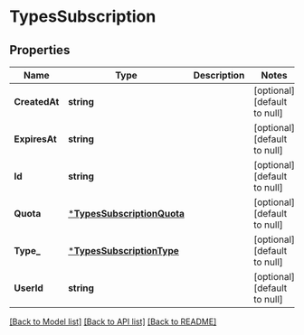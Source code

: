 # TypesSubscription

## Properties
Name | Type | Description | Notes
------------ | ------------- | ------------- | -------------
**CreatedAt** | **string** |  | [optional] [default to null]
**ExpiresAt** | **string** |  | [optional] [default to null]
**Id** | **string** |  | [optional] [default to null]
**Quota** | [***TypesSubscriptionQuota**](types.SubscriptionQuota.md) |  | [optional] [default to null]
**Type_** | [***TypesSubscriptionType**](types.SubscriptionType.md) |  | [optional] [default to null]
**UserId** | **string** |  | [optional] [default to null]

[[Back to Model list]](../README.md#documentation-for-models) [[Back to API list]](../README.md#documentation-for-api-endpoints) [[Back to README]](../README.md)


